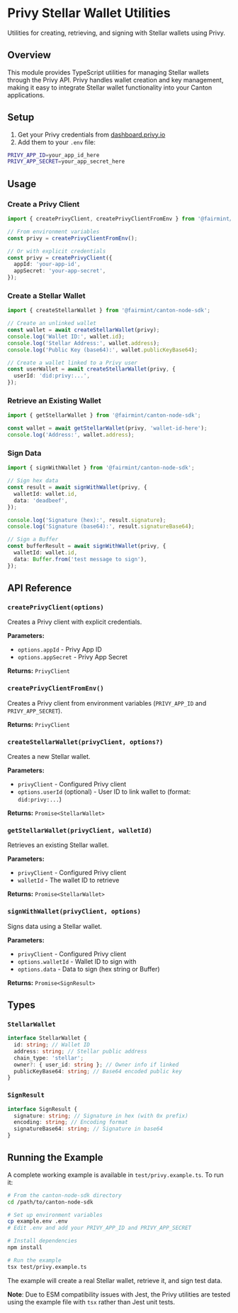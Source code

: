 # Privy Stellar Wallet Utilities

Utilities for creating, retrieving, and signing with Stellar wallets using Privy.

## Overview

This module provides TypeScript utilities for managing Stellar wallets through the Privy API. Privy
handles wallet creation and key management, making it easy to integrate Stellar wallet functionality
into your Canton applications.

## Setup

1. Get your Privy credentials from [dashboard.privy.io](https://dashboard.privy.io/)
2. Add them to your `.env` file:

```bash
PRIVY_APP_ID=your_app_id_here
PRIVY_APP_SECRET=your_app_secret_here
```

## Usage

### Create a Privy Client

```typescript
import { createPrivyClient, createPrivyClientFromEnv } from '@fairmint/canton-node-sdk';

// From environment variables
const privy = createPrivyClientFromEnv();

// Or with explicit credentials
const privy = createPrivyClient({
  appId: 'your-app-id',
  appSecret: 'your-app-secret',
});
```

### Create a Stellar Wallet

```typescript
import { createStellarWallet } from '@fairmint/canton-node-sdk';

// Create an unlinked wallet
const wallet = await createStellarWallet(privy);
console.log('Wallet ID:', wallet.id);
console.log('Stellar Address:', wallet.address);
console.log('Public Key (base64):', wallet.publicKeyBase64);

// Create a wallet linked to a Privy user
const userWallet = await createStellarWallet(privy, {
  userId: 'did:privy:...',
});
```

### Retrieve an Existing Wallet

```typescript
import { getStellarWallet } from '@fairmint/canton-node-sdk';

const wallet = await getStellarWallet(privy, 'wallet-id-here');
console.log('Address:', wallet.address);
```

### Sign Data

```typescript
import { signWithWallet } from '@fairmint/canton-node-sdk';

// Sign hex data
const result = await signWithWallet(privy, {
  walletId: wallet.id,
  data: 'deadbeef',
});

console.log('Signature (hex):', result.signature);
console.log('Signature (base64):', result.signatureBase64);

// Sign a Buffer
const bufferResult = await signWithWallet(privy, {
  walletId: wallet.id,
  data: Buffer.from('test message to sign'),
});
```

## API Reference

### `createPrivyClient(options)`

Creates a Privy client with explicit credentials.

**Parameters:**

- `options.appId` - Privy App ID
- `options.appSecret` - Privy App Secret

**Returns:** `PrivyClient`

### `createPrivyClientFromEnv()`

Creates a Privy client from environment variables (`PRIVY_APP_ID` and `PRIVY_APP_SECRET`).

**Returns:** `PrivyClient`

### `createStellarWallet(privyClient, options?)`

Creates a new Stellar wallet.

**Parameters:**

- `privyClient` - Configured Privy client
- `options.userId` (optional) - User ID to link wallet to (format: `did:privy:...`)

**Returns:** `Promise<StellarWallet>`

### `getStellarWallet(privyClient, walletId)`

Retrieves an existing Stellar wallet.

**Parameters:**

- `privyClient` - Configured Privy client
- `walletId` - The wallet ID to retrieve

**Returns:** `Promise<StellarWallet>`

### `signWithWallet(privyClient, options)`

Signs data using a Stellar wallet.

**Parameters:**

- `privyClient` - Configured Privy client
- `options.walletId` - Wallet ID to sign with
- `options.data` - Data to sign (hex string or Buffer)

**Returns:** `Promise<SignResult>`

## Types

### `StellarWallet`

```typescript
interface StellarWallet {
  id: string; // Wallet ID
  address: string; // Stellar public address
  chain_type: 'stellar';
  owner?: { user_id: string }; // Owner info if linked
  publicKeyBase64: string; // Base64 encoded public key
}
```

### `SignResult`

```typescript
interface SignResult {
  signature: string; // Signature in hex (with 0x prefix)
  encoding: string; // Encoding format
  signatureBase64: string; // Signature in base64
}
```

## Running the Example

A complete working example is available in `test/privy.example.ts`. To run it:

```bash
# From the canton-node-sdk directory
cd /path/to/canton-node-sdk

# Set up environment variables
cp example.env .env
# Edit .env and add your PRIVY_APP_ID and PRIVY_APP_SECRET

# Install dependencies
npm install

# Run the example
tsx test/privy.example.ts
```

The example will create a real Stellar wallet, retrieve it, and sign test data.

**Note**: Due to ESM compatibility issues with Jest, the Privy utilities are tested using the
example file with `tsx` rather than Jest unit tests.
